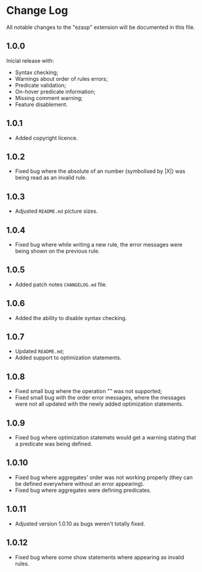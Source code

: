 # Change Log

All notable changes to the "ezasp" extension will be documented in this file.

## 1.0.0
Inicial release with:
- Syntax checking;
- Warnings about order of rules errors;
- Predicate validation;
- On-hover predicate information;
- Missing comment warning;
- Feature disablement.

## 1.0.1
- Added copyright licence.

## 1.0.2
- Fixed bug where the absolute of an number (symbolised by |X|) was being read as an invalid rule.

## 1.0.3
- Adjusted `README.md` picture sizes.

## 1.0.4
- Fixed bug where while writing a new rule, the error messages were being shown on the previous rule.

## 1.0.5
- Added patch notes `CHANGELOG.md` file.

## 1.0.6
- Added the ability to disable syntax checking.

## 1.0.7
- Updated `README.md`;
- Added support to optimization statements.

## 1.0.8
- Fixed small bug where the operation "\" was not supported;
- Fixed small bug with the order error messages, where the messages were not all updated with the newly added optimization statements.

## 1.0.9
- Fixed bug where optimization statemets would get a warning stating that a predicate was being defined.

## 1.0.10
- Fixed bug where aggregates' order was not working properly (they can be defined everywhere without an error appearing).
- Fixed bug where aggregates were defining predicates.

## 1.0.11
- Adjusted version 1.0.10 as bugs weren't totally fixed.

## 1.0.12
- Fixed bug where some show statements where appearing as invalid rules.